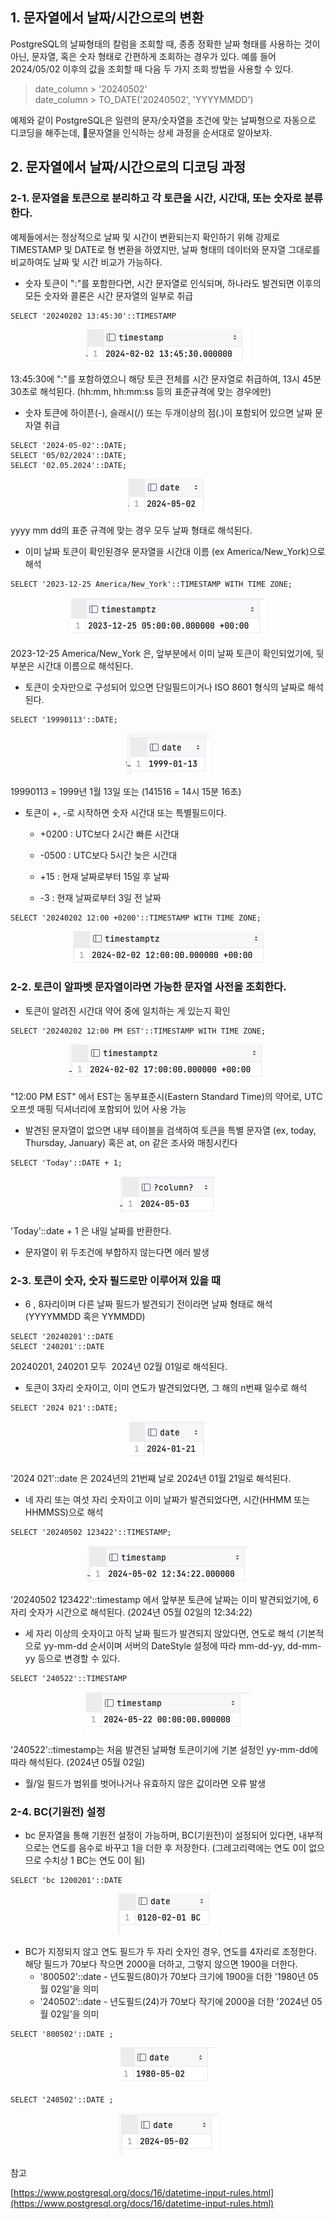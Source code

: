 ## 1. 문자열에서 날짜/시간으로의 변환

PostgreSQL의 날짜형태의 칼럼을 조회할 때, 종종 정확한 날짜 형태를 사용하는 것이 아닌, 문자열, 혹은 숫자 형태로 간편하게 조회하는 경우가 있다. 예를 들어 2024/05/02 이후의 값을 조회할 때 다음 두 가지 조회 방법을 사용할 수 있다.

> date\_column > '20240502'  
> date\_column > TO\_DATE('20240502', 'YYYYMMDD')

예제와 같이 PostgreSQL은 일련의 문자/숫자열을 조건에 맞는 날짜형으로 자동으로 디코딩을 해주는데, 문자열을 인식하는 상세 과정을 순서대로 알아보자.

## 2\. 문자열에서 날짜/시간으로의 디코딩 과정

### 2-1. 문자열을 토큰으로 분리하고 각 토큰을 시간, 시간대, 또는 숫자로 분류한다.

예제들에서는 정상적으로 날짜 및 시간이 변환되는지 확인하기 위해 강제로 TIMESTAMP 및 DATE로 형 변환을 하였지만, 날짜 형태의 데이터와 문자열 그대로를 비교하여도 날짜 및 시간 비교가 가능하다.

-   숫자 토큰이 ":"를 포함한다면, 시간 문자열로 인식되며, 하나라도 발견되면 이후의 모든 숫자와 콜론은 시간 문자열의 일부로 취급

```
SELECT '20240202 13:45:30'::TIMESTAMP
```

<p align="center"><img src="/img/time1.png"/></p>

13:45:30에 ":"를 포함하였으니 해당 토큰 전체를 시간 문자열로 취급하여, 13시 45분 30초로 해석된다. (hh:mm, hh:mm:ss 등의 표준규격에 맞는 경우에만)

-   숫자 토큰에 하이픈(-), 슬래시(/) 또는 두개이상의 점(.)이 포함되어 있으면 날짜 문자열 취급

```
SELECT '2024-05-02'::DATE;
SELECT '05/02/2024'::DATE;
SELECT '02.05.2024'::DATE;
```

<p align="center"><img src="/img/time2.png"/></p>

yyyy mm dd의 표준 규격에 맞는 경우 모두 날짜 형태로 해석된다.

-   이미 날짜 토큰이 확인된경우 문자열을 시간대 이름 (ex America/New\_York)으로 해석

```
SELECT '2023-12-25 America/New_York'::TIMESTAMP WITH TIME ZONE;
```

<p align="center"><img src="/img/time3.png"/></p>

2023-12-25 America/New\_York 은, 앞부분에서 이미 날짜 토큰이 확인되었기에, 뒷부분은 시간대 이름으로 해석된다.

-   토큰이 숫자만으로 구성되어 있으면 단일필드이거나 ISO 8601 형식의 날짜로 해석된다.

```
SELECT '19990113'::DATE;
```

<p align="center"><img src="/img/time4.png"/></p>

19990113 = 1999년 1월 13일 또는 (141516 = 14시 15분 16초)

-   토큰이 +, -로 시작하면 숫자 시간대 또는 특별필드이다.

    -   +0200 : UTC보다 2시간 빠른 시간대

    -   -0500 : UTC보다 5시간 늦은 시간대

    -   +15 : 현재 날짜로부터 15일 후 날짜

    -   -3 : 현재 날짜로부터 3일 전 날짜

```
SELECT '20240202 12:00 +0200'::TIMESTAMP WITH TIME ZONE;
```

<p align="center"><img src="/img/time5.png"/></p>

### 2-2. 토큰이 알파벳 문자열이라면 가능한 문자열 사전을 조회한다.

-   토큰이 알려진 시간대 약어 중에 일치하는 게 있는지 확인

```
SELECT '20240202 12:00 PM EST'::TIMESTAMP WITH TIME ZONE;
```

<p align="center"><img src="/img/time6.png"/></p>

"12:00 PM EST" 에서 EST는 동부표준시(Eastern Standard Time)의 약어로, UTC 오프셋 매핑 딕셔너리에 포함되어 있어 사용 가능

-   발견된 문자열이 없으면 내부 테이블을 검색하여 토큰을 특별 문자열 (ex, today, Thursday, January) 혹은 at, on 같은 조사와 매칭시킨다

```
SELECT 'Today'::DATE + 1;
```

<p align="center"><img src="/img/time7.png"/></p>

'Today'::date + 1 은 내일 날짜를 반환한다.

-   문자열이 위 두조건에 부합하지 않는다면 에러 발생

### 2-3. 토큰이 숫자, 숫자 필드로만 이루어져 있을 때

-   6 , 8자리이며 다른 날짜 필드가 발견되기 전이라면 날짜 형태로 해석(YYYYMMDD 혹은 YYMMDD)

```
SELECT '20240201'::DATE
SELECT '240201'::DATE
```

20240201, 240201 모두  2024년 02월 01일로 해석된다.

-   토큰이 3자리 숫자이고, 이미 연도가 발견되었다면, 그 해의 n번째 일수로 해석

```
SELECT '2024 021'::DATE;
```

<p align="center"><img src="/img/time8.png"/></p>

'2024 021'::date 은 2024년의 21번째 날로 2024년 01월 21일로 해석된다.

-   네 자리 또는 여섯 자리 숫자이고 이미 날짜가 발견되었다면, 시간(HHMM 또는 HHMMSS)으로 해석

```
SELECT '20240502 123422'::TIMESTAMP;
```

<p align="center"><img src="/img/time9.png"/></p>

'20240502 123422'::timestamp 에서 앞부분 토큰에 날짜는 이미 발견되었기에, 6자리 숫자가 시간으로 해석된다. (2024년 05월 02일의 12:34:22)

-   세 자리 이상의 숫자이고 아직 날짜 필드가 발견되지 않았다면, 연도로 해석 (기본적으로 yy-mm-dd 순서이며 서버의 DateStyle 설정에 따라 mm-dd-yy, dd-mm-yy 등으로 변경할 수 있다.

```
SELECT '240522'::TIMESTAMP
```

<p align="center"><img src="/img/time10.png"/></p>

'240522'::timestamp는 처음 발견된 날짜형 토큰이기에 기본 설정인 yy-mm-dd에 따라 해석된다. (2024년 05월 02일)

-   월/일 필드가 범위를 벗어나거나 유효하지 않은 값이라면 오류 발생

### 2-4. BC(기원전) 설정

-   bc 문자열을 통해 기원전 설정이 가능하며, BC(기원전)이 설정되어 있다면, 내부적으로는 연도를 음수로 바꾸고 1을 더한 후 저장한다. (그레고리력에는 연도 0이 없으므로 수치상 1 BC는 연도 0이 됨)

```
SELECT 'bc 1200201'::DATE
```

<p align="center"><img src="/img/time11.png"/></p>

-   BC가 지정되지 않고 연도 필드가 두 자리 숫자인 경우, 연도를 4자리로 조정한다. 해당 필드가 70보다 작으면 2000을 더하고, 그렇지 않으면 1900을 더한다.
    -   '800502'::date - 년도필드(80)가 70보다 크기에 1900을 더한 '1980년 05월 02일'을 의미 
    -   '240502'::date - 년도필드(24)가 70보다 작기에 2000을 더한 '2024년 05월 02일'을 의미

```
SELECT '800502'::DATE ;
```

<p align="center"><img src="/img/time12.png"/></p>

```
SELECT '240502'::DATE ;
```

<p align="center"><img src="/img/time13.png"/></p>

참고 

[https://www.postgresql.org/docs/16/datetime-input-rules.html](https://www.postgresql.org/docs/16/datetime-input-rules.html)